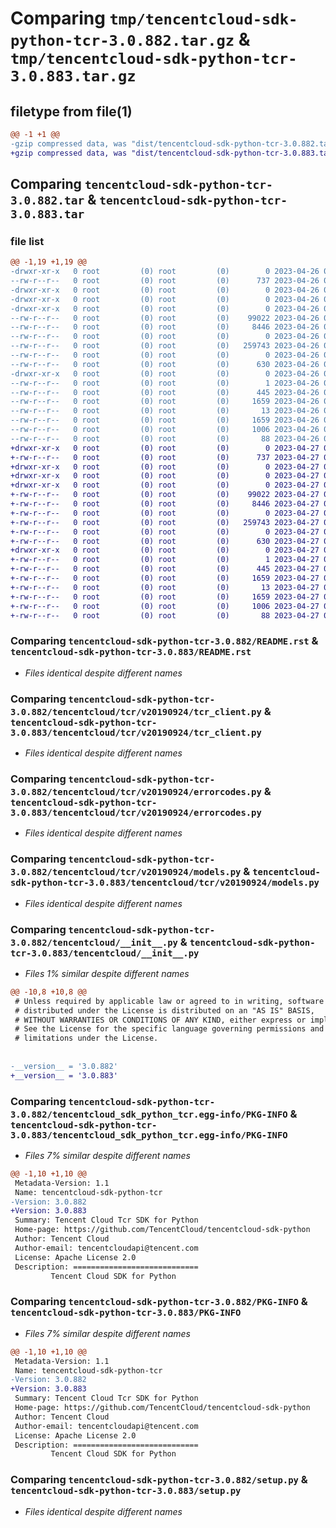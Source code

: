 # Comparing `tmp/tencentcloud-sdk-python-tcr-3.0.882.tar.gz` & `tmp/tencentcloud-sdk-python-tcr-3.0.883.tar.gz`

## filetype from file(1)

```diff
@@ -1 +1 @@
-gzip compressed data, was "dist/tencentcloud-sdk-python-tcr-3.0.882.tar", last modified: Wed Apr 26 03:47:36 2023, max compression
+gzip compressed data, was "dist/tencentcloud-sdk-python-tcr-3.0.883.tar", last modified: Thu Apr 27 00:53:27 2023, max compression
```

## Comparing `tencentcloud-sdk-python-tcr-3.0.882.tar` & `tencentcloud-sdk-python-tcr-3.0.883.tar`

### file list

```diff
@@ -1,19 +1,19 @@
-drwxr-xr-x   0 root         (0) root         (0)        0 2023-04-26 03:47:36.000000 tencentcloud-sdk-python-tcr-3.0.882/
--rw-r--r--   0 root         (0) root         (0)      737 2023-04-26 03:47:36.000000 tencentcloud-sdk-python-tcr-3.0.882/README.rst
-drwxr-xr-x   0 root         (0) root         (0)        0 2023-04-26 03:47:36.000000 tencentcloud-sdk-python-tcr-3.0.882/tencentcloud/
-drwxr-xr-x   0 root         (0) root         (0)        0 2023-04-26 03:47:36.000000 tencentcloud-sdk-python-tcr-3.0.882/tencentcloud/tcr/
-drwxr-xr-x   0 root         (0) root         (0)        0 2023-04-26 03:47:36.000000 tencentcloud-sdk-python-tcr-3.0.882/tencentcloud/tcr/v20190924/
--rw-r--r--   0 root         (0) root         (0)    99022 2023-04-26 03:47:36.000000 tencentcloud-sdk-python-tcr-3.0.882/tencentcloud/tcr/v20190924/tcr_client.py
--rw-r--r--   0 root         (0) root         (0)     8446 2023-04-26 03:47:36.000000 tencentcloud-sdk-python-tcr-3.0.882/tencentcloud/tcr/v20190924/errorcodes.py
--rw-r--r--   0 root         (0) root         (0)        0 2023-04-26 03:47:36.000000 tencentcloud-sdk-python-tcr-3.0.882/tencentcloud/tcr/v20190924/__init__.py
--rw-r--r--   0 root         (0) root         (0)   259743 2023-04-26 03:47:36.000000 tencentcloud-sdk-python-tcr-3.0.882/tencentcloud/tcr/v20190924/models.py
--rw-r--r--   0 root         (0) root         (0)        0 2023-04-26 03:47:36.000000 tencentcloud-sdk-python-tcr-3.0.882/tencentcloud/tcr/__init__.py
--rw-r--r--   0 root         (0) root         (0)      630 2023-04-26 03:47:36.000000 tencentcloud-sdk-python-tcr-3.0.882/tencentcloud/__init__.py
-drwxr-xr-x   0 root         (0) root         (0)        0 2023-04-26 03:47:36.000000 tencentcloud-sdk-python-tcr-3.0.882/tencentcloud_sdk_python_tcr.egg-info/
--rw-r--r--   0 root         (0) root         (0)        1 2023-04-26 03:47:36.000000 tencentcloud-sdk-python-tcr-3.0.882/tencentcloud_sdk_python_tcr.egg-info/dependency_links.txt
--rw-r--r--   0 root         (0) root         (0)      445 2023-04-26 03:47:36.000000 tencentcloud-sdk-python-tcr-3.0.882/tencentcloud_sdk_python_tcr.egg-info/SOURCES.txt
--rw-r--r--   0 root         (0) root         (0)     1659 2023-04-26 03:47:36.000000 tencentcloud-sdk-python-tcr-3.0.882/tencentcloud_sdk_python_tcr.egg-info/PKG-INFO
--rw-r--r--   0 root         (0) root         (0)       13 2023-04-26 03:47:36.000000 tencentcloud-sdk-python-tcr-3.0.882/tencentcloud_sdk_python_tcr.egg-info/top_level.txt
--rw-r--r--   0 root         (0) root         (0)     1659 2023-04-26 03:47:36.000000 tencentcloud-sdk-python-tcr-3.0.882/PKG-INFO
--rw-r--r--   0 root         (0) root         (0)     1006 2023-04-26 03:47:36.000000 tencentcloud-sdk-python-tcr-3.0.882/setup.py
--rw-r--r--   0 root         (0) root         (0)       88 2023-04-26 03:47:36.000000 tencentcloud-sdk-python-tcr-3.0.882/setup.cfg
+drwxr-xr-x   0 root         (0) root         (0)        0 2023-04-27 00:53:27.000000 tencentcloud-sdk-python-tcr-3.0.883/
+-rw-r--r--   0 root         (0) root         (0)      737 2023-04-27 00:53:26.000000 tencentcloud-sdk-python-tcr-3.0.883/README.rst
+drwxr-xr-x   0 root         (0) root         (0)        0 2023-04-27 00:53:27.000000 tencentcloud-sdk-python-tcr-3.0.883/tencentcloud/
+drwxr-xr-x   0 root         (0) root         (0)        0 2023-04-27 00:53:27.000000 tencentcloud-sdk-python-tcr-3.0.883/tencentcloud/tcr/
+drwxr-xr-x   0 root         (0) root         (0)        0 2023-04-27 00:53:27.000000 tencentcloud-sdk-python-tcr-3.0.883/tencentcloud/tcr/v20190924/
+-rw-r--r--   0 root         (0) root         (0)    99022 2023-04-27 00:53:26.000000 tencentcloud-sdk-python-tcr-3.0.883/tencentcloud/tcr/v20190924/tcr_client.py
+-rw-r--r--   0 root         (0) root         (0)     8446 2023-04-27 00:53:26.000000 tencentcloud-sdk-python-tcr-3.0.883/tencentcloud/tcr/v20190924/errorcodes.py
+-rw-r--r--   0 root         (0) root         (0)        0 2023-04-27 00:53:26.000000 tencentcloud-sdk-python-tcr-3.0.883/tencentcloud/tcr/v20190924/__init__.py
+-rw-r--r--   0 root         (0) root         (0)   259743 2023-04-27 00:53:26.000000 tencentcloud-sdk-python-tcr-3.0.883/tencentcloud/tcr/v20190924/models.py
+-rw-r--r--   0 root         (0) root         (0)        0 2023-04-27 00:53:26.000000 tencentcloud-sdk-python-tcr-3.0.883/tencentcloud/tcr/__init__.py
+-rw-r--r--   0 root         (0) root         (0)      630 2023-04-27 00:53:26.000000 tencentcloud-sdk-python-tcr-3.0.883/tencentcloud/__init__.py
+drwxr-xr-x   0 root         (0) root         (0)        0 2023-04-27 00:53:27.000000 tencentcloud-sdk-python-tcr-3.0.883/tencentcloud_sdk_python_tcr.egg-info/
+-rw-r--r--   0 root         (0) root         (0)        1 2023-04-27 00:53:27.000000 tencentcloud-sdk-python-tcr-3.0.883/tencentcloud_sdk_python_tcr.egg-info/dependency_links.txt
+-rw-r--r--   0 root         (0) root         (0)      445 2023-04-27 00:53:27.000000 tencentcloud-sdk-python-tcr-3.0.883/tencentcloud_sdk_python_tcr.egg-info/SOURCES.txt
+-rw-r--r--   0 root         (0) root         (0)     1659 2023-04-27 00:53:27.000000 tencentcloud-sdk-python-tcr-3.0.883/tencentcloud_sdk_python_tcr.egg-info/PKG-INFO
+-rw-r--r--   0 root         (0) root         (0)       13 2023-04-27 00:53:27.000000 tencentcloud-sdk-python-tcr-3.0.883/tencentcloud_sdk_python_tcr.egg-info/top_level.txt
+-rw-r--r--   0 root         (0) root         (0)     1659 2023-04-27 00:53:27.000000 tencentcloud-sdk-python-tcr-3.0.883/PKG-INFO
+-rw-r--r--   0 root         (0) root         (0)     1006 2023-04-27 00:53:26.000000 tencentcloud-sdk-python-tcr-3.0.883/setup.py
+-rw-r--r--   0 root         (0) root         (0)       88 2023-04-27 00:53:27.000000 tencentcloud-sdk-python-tcr-3.0.883/setup.cfg
```

### Comparing `tencentcloud-sdk-python-tcr-3.0.882/README.rst` & `tencentcloud-sdk-python-tcr-3.0.883/README.rst`

 * *Files identical despite different names*

### Comparing `tencentcloud-sdk-python-tcr-3.0.882/tencentcloud/tcr/v20190924/tcr_client.py` & `tencentcloud-sdk-python-tcr-3.0.883/tencentcloud/tcr/v20190924/tcr_client.py`

 * *Files identical despite different names*

### Comparing `tencentcloud-sdk-python-tcr-3.0.882/tencentcloud/tcr/v20190924/errorcodes.py` & `tencentcloud-sdk-python-tcr-3.0.883/tencentcloud/tcr/v20190924/errorcodes.py`

 * *Files identical despite different names*

### Comparing `tencentcloud-sdk-python-tcr-3.0.882/tencentcloud/tcr/v20190924/models.py` & `tencentcloud-sdk-python-tcr-3.0.883/tencentcloud/tcr/v20190924/models.py`

 * *Files identical despite different names*

### Comparing `tencentcloud-sdk-python-tcr-3.0.882/tencentcloud/__init__.py` & `tencentcloud-sdk-python-tcr-3.0.883/tencentcloud/__init__.py`

 * *Files 1% similar despite different names*

```diff
@@ -10,8 +10,8 @@
 # Unless required by applicable law or agreed to in writing, software
 # distributed under the License is distributed on an "AS IS" BASIS,
 # WITHOUT WARRANTIES OR CONDITIONS OF ANY KIND, either express or implied.
 # See the License for the specific language governing permissions and
 # limitations under the License.
 
 
-__version__ = '3.0.882'
+__version__ = '3.0.883'
```

### Comparing `tencentcloud-sdk-python-tcr-3.0.882/tencentcloud_sdk_python_tcr.egg-info/PKG-INFO` & `tencentcloud-sdk-python-tcr-3.0.883/tencentcloud_sdk_python_tcr.egg-info/PKG-INFO`

 * *Files 7% similar despite different names*

```diff
@@ -1,10 +1,10 @@
 Metadata-Version: 1.1
 Name: tencentcloud-sdk-python-tcr
-Version: 3.0.882
+Version: 3.0.883
 Summary: Tencent Cloud Tcr SDK for Python
 Home-page: https://github.com/TencentCloud/tencentcloud-sdk-python
 Author: Tencent Cloud
 Author-email: tencentcloudapi@tencent.com
 License: Apache License 2.0
 Description: ============================
         Tencent Cloud SDK for Python
```

### Comparing `tencentcloud-sdk-python-tcr-3.0.882/PKG-INFO` & `tencentcloud-sdk-python-tcr-3.0.883/PKG-INFO`

 * *Files 7% similar despite different names*

```diff
@@ -1,10 +1,10 @@
 Metadata-Version: 1.1
 Name: tencentcloud-sdk-python-tcr
-Version: 3.0.882
+Version: 3.0.883
 Summary: Tencent Cloud Tcr SDK for Python
 Home-page: https://github.com/TencentCloud/tencentcloud-sdk-python
 Author: Tencent Cloud
 Author-email: tencentcloudapi@tencent.com
 License: Apache License 2.0
 Description: ============================
         Tencent Cloud SDK for Python
```

### Comparing `tencentcloud-sdk-python-tcr-3.0.882/setup.py` & `tencentcloud-sdk-python-tcr-3.0.883/setup.py`

 * *Files identical despite different names*

